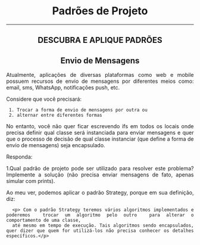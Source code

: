 # <h1 align="center"> Padrões de Projeto </h1>
<hr/>

## <h2 align="center">DESCUBRA E APLIQUE PADRÕES </h2>

<div align="justify">
  
 ## <h2 align="center">Envio de Mensagens</h2>
 
 <p>Atualmente, aplicações de diversas plataformas como web e mobile possuem recursos de envio de mensagens por diferentes meios como: email, sms, WhatsApp, notificações push, etc. </p>
 <p>Considere que você precisará:</p>
 
     1. Trocar a forma de envio de mensagens por outra ou
     2. alternar entre diferentes formas

<p>No entanto, você não quer ficar escrevendo ifs em todos os locais onde precisa definir qual classe será instanciada para enviar mensagens e quer que o 
processo de decisão de qual classe instanciar (que define a forma de envio de mensagens) seja encapsulado.</p>

   

Responda:

1.Qual padrão de projeto pode ser utilizado para resolver este problema? Implemente a solução (não precisa enviar mensagens de fato, apenas simular com prints). 

   <p>Ao meu ver, podemos aplicar o padrão Strategy, porque em sua definição, diz: </p>

      <p> Com o padrão Strategy teremos vários algoritmos implementados e poderemos  trocar um algoritmo pelo outro  para alterar o comportamento de uma classe,
      até mesmo em tempo de execução. Tais algoritmos sendo encapsulados, quer dizer que quem for utilizá-los não precisa conhecer os detalhes específicos.</p>

   
</div>
